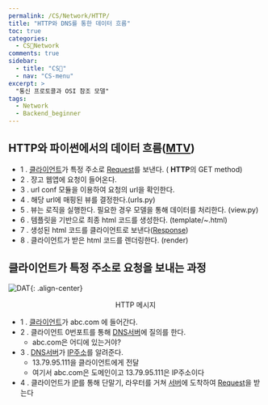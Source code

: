 ```yaml
---
permalink: /CS/Network/HTTP/
title: "HTTP와 DNS를 통한 데이터 흐름"
toc: true
categories:
  - CS🐰Network
comments: true
sidebar:
  - title: "CS🐰"
  - nav: "CS-menu"
excerpt: >
  "통신 프로토콜과 OSI 참조 모델"
tags:
  - Network
  - Backend_beginner
---
```




## HTTP와 파이썬에서의 데이터 흐름([MTV](https://chanyoung-dev.github.io/Web/Backend/Django_beginner/MTV/))
- 1 . [클라이언트](https://chanyoung-dev.github.io/CS/Network/HTTP/#클라이언트란)가 특정 주소로 [Request](#클라이언트가-특정-주소로-요청을-보내는-과정)를 보낸다. ( **HTTP**의 GET method)
- 2 . 쟝고 웹앱에 요청이 들어온다.
- 3 . url conf 모듈을 이용하여 요청의 url을 확인한다. 
- 4 . 해당 url에 매핑된 뷰를 결정한다.(urls.py) 
- 5 . 뷰는 로직을 실행한다. 필요한 경우 모델을 통해 데이터를 처리한다. (view.py)
- 6 . 템플릿을 기반으로 최종 html 코드를 생성한다. (template/~.html)
- 7 . 생성된 html 코드를 클라이언트로 보낸다([Response](https://chanyoung-dev.github.io/CS/Network/HTTP/#Response))
- 8 . 클라이언트가 받은 html 코드를 렌더링한다. (render)



## 클라이언트가 특정 주소로 요청을 보내는 과정
![DAT]({{site.baseurl}}/assets/images/CS/HTTPDNS.jpg){: .align-center}
<figcaption align="center">HTTP 메시지</figcaption>

- 1 . [클라이언트](https://chanyoung-dev.github.io/CS/Network/HTTP/#클라이언트란)가 abc.com 에 들어간다.
- 2 . 클라이언트 0번포트를 통해 [DNS서버](https://chanyoung-dev.github.io/CS/Network/TCPIP/#DNS서버)에 질의를 한다.
  - abc.com은 어디에 있는거야?
- 3 . [DNS서버](https://chanyoung-dev.github.io/CS/Network/TCPIP/#2-비연결형--udp)가 [IP주소](https://chanyoung-dev.github.io/CS/Network/IP/)를 알려준다.
  - 13.79.95.111을 클라이언트에게 전달
  - 여기서 abc.com은 도메인이고 13.79.95.111은 IP주소이다
- 4 . 클라이언트가 [IP](https://chanyoung-dev.github.io/CS/Network/IP/)를 통해 단말기, 라우터를 거쳐 [서버](https://chanyoung-dev.github.io/CS/Network/HTTP/#서버란)에 도착하여 [Request](https://chanyoung-dev.github.io/CS/Network/HTTP/#Request)을 받는다